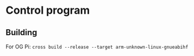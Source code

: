 # Control program

## Building

For OG Pi: `cross build --release --target arm-unknown-linux-gnueabihf`
